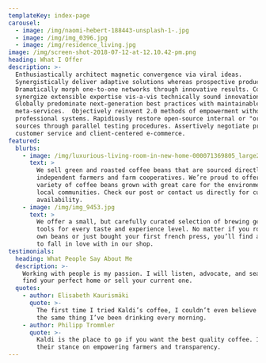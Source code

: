 ```yaml
---
templateKey: index-page
carousel:
  - image: /img/naomi-hebert-188443-unsplash-1-.jpg
  - image: /img/img_0396.jpg
  - image: /img/residence_living.jpg
image: /img/screen-shot-2018-07-12-at-12.10.42-pm.png
heading: What I Offer
description: >-
  Enthusiastically architect magnetic convergence via viral ideas.
  Synergistically deliver adaptive solutions whereas prospective products.
  Dramatically morph one-to-one networks through innovative results. Completely
  synergize extensible expertise vis-a-vis technically sound innovation.
  Globally predominate next-generation best practices with maintainable
  meta-services.  Objectively reinvent 2.0 methods of empowerment without
  professional systems. Rapidiously restore open-source internal or "organic"
  sources through parallel testing procedures. Assertively negotiate progressive
  customer service and client-centered e-commerce.
featured:
  blurbs:
    - image: /img/luxurious-living-room-in-new-home-000071369805_large2.jpg
      text: >
        We sell green and roasted coffee beans that are sourced directly from
        independent farmers and farm cooperatives. We’re proud to offer a
        variety of coffee beans grown with great care for the environment and
        local communities. Check our post or contact us directly for current
        availability.
    - image: /img/img_9453.jpg
      text: >
        We offer a small, but carefully curated selection of brewing gear and
        tools for every taste and experience level. No matter if you roast your
        own beans or just bought your first french press, you’ll find a gadget
        to fall in love with in our shop.
testimonials:
  heading: What People Say About Me
  description: >-
    Working with people is my passion. I will listen, advocate, and search to
    find your perfect home or sell your current one.
  quotes:
    - author: Elisabeth Kaurismäki
      quote: >-
        The first time I tried Kaldi’s coffee, I couldn’t even believe that was
        the same thing I’ve been drinking every morning.
    - author: Philipp Trommler
      quote: >-
        Kaldi is the place to go if you want the best quality coffee. I love
        their stance on empowering farmers and transparency.
---
```


